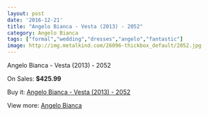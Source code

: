 ```yaml
---
layout: post
date: '2016-12-21'
title: "Angelo Bianca - Vesta (2013) - 2052"
category: Angelo Bianca
tags: ["formal","wedding","dresses","angelo","fantastic"]
image: http://img.metalkind.com/26096-thickbox_default/2052.jpg
---
```

Angelo Bianca - Vesta (2013) - 2052

On Sales: **$425.99**
<a href="https://www.metalkind.com/en/angelo-bianca/8108-2052.html"><amp-img layout="responsive" width="600" height="600" src="//img.metalkind.com/26096-thickbox_default/2052.jpg" alt="Angelo Bianca - Vesta (2013) - 2052 0" /></a>
<a href="https://www.metalkind.com/en/angelo-bianca/8108-2052.html"><amp-img layout="responsive" width="600" height="600" src="//img.metalkind.com/26098-thickbox_default/2052.jpg" alt="Angelo Bianca - Vesta (2013) - 2052 1" /></a>

Buy it: [Angelo Bianca - Vesta (2013) - 2052](https://www.metalkind.com/en/angelo-bianca/8108-2052.html "Angelo Bianca - Vesta (2013) - 2052")

View more: [Angelo Bianca](https://www.metalkind.com/en/16-angelo-bianca "Angelo Bianca")